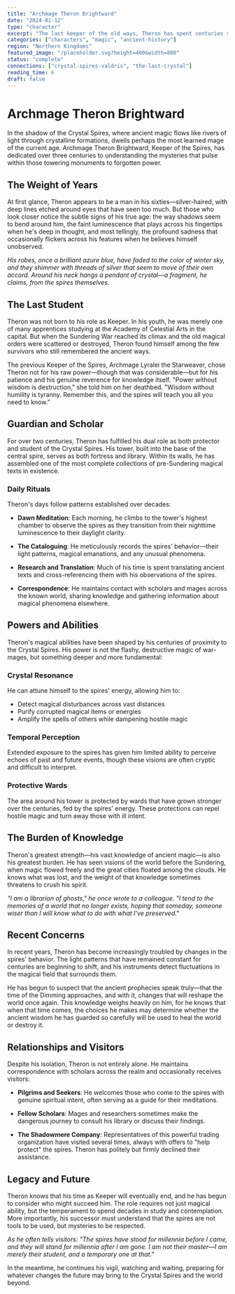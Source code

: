 ```yaml
---
title: "Archmage Theron Brightward"
date: "2024-01-12"
type: "character"
excerpt: "The last keeper of the old ways, Theron has spent centuries studying the mysteries of the Crystal Spires. His weathered hands still crackle with power, though the weight of knowledge has bent his shoulders."
categories: ["characters", "magic", "ancient-history"]
region: "Northern Kingdoms"
featured_image: "/placeholder.svg?height=400&width=800"
status: "complete"
connections: ["crystal-spires-valdris", "the-last-crystal"]
reading_time: 6
draft: false
---
```


# Archmage Theron Brightward

In the shadow of the Crystal Spires, where ancient magic flows like rivers of light through crystalline formations, dwells perhaps the most learned mage of the current age. Archmage Theron Brightward, Keeper of the Spires, has dedicated over three centuries to understanding the mysteries that pulse within those towering monuments to forgotten power.

## The Weight of Years

At first glance, Theron appears to be a man in his sixties—silver-haired, with deep lines etched around eyes that have seen too much. But those who look closer notice the subtle signs of his true age: the way shadows seem to bend around him, the faint luminescence that plays across his fingertips when he's deep in thought, and most tellingly, the profound sadness that occasionally flickers across his features when he believes himself unobserved.

*His robes, once a brilliant azure blue, have faded to the color of winter sky, and they shimmer with threads of silver that seem to move of their own accord. Around his neck hangs a pendant of crystal—a fragment, he claims, from the spires themselves.*

## The Last Student

Theron was not born to his role as Keeper. In his youth, he was merely one of many apprentices studying at the Academy of Celestial Arts in the capital. But when the Sundering War reached its climax and the old magical orders were scattered or destroyed, Theron found himself among the few survivors who still remembered the ancient ways.

The previous Keeper of the Spires, Archmage Lyralei the Starweaver, chose Theron not for his raw power—though that was considerable—but for his patience and his genuine reverence for knowledge itself. "Power without wisdom is destruction," she told him on her deathbed. "Wisdom without humility is tyranny. Remember this, and the spires will teach you all you need to know."

## Guardian and Scholar

For over two centuries, Theron has fulfilled his dual role as both protector and student of the Crystal Spires. His tower, built into the base of the central spire, serves as both fortress and library. Within its walls, he has assembled one of the most complete collections of pre-Sundering magical texts in existence.

### Daily Rituals

Theron's days follow patterns established over decades:

- **Dawn Meditation**: Each morning, he climbs to the tower's highest chamber to observe the spires as they transition from their nighttime luminescence to their daylight clarity.

- **The Cataloguing**: He meticulously records the spires' behavior—their light patterns, magical emanations, and any unusual phenomena.

- **Research and Translation**: Much of his time is spent translating ancient texts and cross-referencing them with his observations of the spires.

- **Correspondence**: He maintains contact with scholars and mages across the known world, sharing knowledge and gathering information about magical phenomena elsewhere.

## Powers and Abilities

Theron's magical abilities have been shaped by his centuries of proximity to the Crystal Spires. His power is not the flashy, destructive magic of war-mages, but something deeper and more fundamental:

### Crystal Resonance
He can attune himself to the spires' energy, allowing him to:
- Detect magical disturbances across vast distances
- Purify corrupted magical items or energies
- Amplify the spells of others while dampening hostile magic

### Temporal Perception
Extended exposure to the spires has given him limited ability to perceive echoes of past and future events, though these visions are often cryptic and difficult to interpret.

### Protective Wards
The area around his tower is protected by wards that have grown stronger over the centuries, fed by the spires' energy. These protections can repel hostile magic and turn away those with ill intent.

## The Burden of Knowledge

Theron's greatest strength—his vast knowledge of ancient magic—is also his greatest burden. He has seen visions of the world before the Sundering, when magic flowed freely and the great cities floated among the clouds. He knows what was lost, and the weight of that knowledge sometimes threatens to crush his spirit.

*"I am a librarian of ghosts," he once wrote to a colleague. "I tend to the memories of a world that no longer exists, hoping that someday, someone wiser than I will know what to do with what I've preserved."*

## Recent Concerns

In recent years, Theron has become increasingly troubled by changes in the spires' behavior. The light patterns that have remained constant for centuries are beginning to shift, and his instruments detect fluctuations in the magical field that surrounds them.

He has begun to suspect that the ancient prophecies speak truly—that the time of the Dimming approaches, and with it, changes that will reshape the world once again. This knowledge weighs heavily on him, for he knows that when that time comes, the choices he makes may determine whether the ancient wisdom he has guarded so carefully will be used to heal the world or destroy it.

## Relationships and Visitors

Despite his isolation, Theron is not entirely alone. He maintains correspondence with scholars across the realm and occasionally receives visitors:

- **Pilgrims and Seekers**: He welcomes those who come to the spires with genuine spiritual intent, often serving as a guide for their meditations.

- **Fellow Scholars**: Mages and researchers sometimes make the dangerous journey to consult his library or discuss their findings.

- **The Shadowmere Company**: Representatives of this powerful trading organization have visited several times, always with offers to "help protect" the spires. Theron has politely but firmly declined their assistance.

## Legacy and Future

Theron knows that his time as Keeper will eventually end, and he has begun to consider who might succeed him. The role requires not just magical ability, but the temperament to spend decades in study and contemplation. More importantly, his successor must understand that the spires are not tools to be used, but mysteries to be respected.

*As he often tells visitors: "The spires have stood for millennia before I came, and they will stand for millennia after I am gone. I am not their master—I am merely their student, and a temporary one at that."*

In the meantime, he continues his vigil, watching and waiting, preparing for whatever changes the future may bring to the Crystal Spires and the world beyond.
